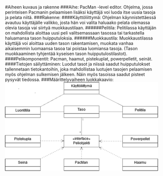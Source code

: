#Aiheen kuvaus ja rakenne
###Aihe:
PacMan -level editor. Ohjelma, jossa perinteisen Pacmanin pelaamisen lisäksi käyttäjä voi luoda itse uusia tasoja ja pelata niitä.
###Rakenne:
####Käyttöliittymä:
Ohjelman käynnistettäessä avautuu käyttäjälle valikko, josta hän voi valita haluaako pelata olemassa olevia tasoja vai siirtyä muokkaustilaan.
######Pelitila:
Pelitilassa käyttäjän on mahdollista aloittaa uusi peli valitsemassaan tasossa tai tarkastella haluamansa tason huipputuloksia.
######Muokkaustila:
Muokkaustilassa käyttäjä voi aloittaa uuden tason rakentamisen, muokata vanhaa aikaisemmin luomaansa tasoa tai poistaa luomiansa tasoja. (Tason muokkaaminen tyhjentää kyseisen tason huipputulostilastot).
####Pelikomponentit:
Pacman, haamut, pistekuplat, powerpelletit, seinät.
####Tietojen säilyttäminen:
Luodut tasot ja niissä saadut huipputulokset tallennetaan tietokantoihin, joka mahdollistaa luotujen tasojen pelaamisen myös ohjelman sulkemisen jälkeen. Näin myös tasoissa saadut pisteet pysyvät tiedossa.
###Määrittelyvaiheen luokkakaavio:
![määrittelyvaiheen luokkakaavio](https://raw.githubusercontent.com/eeropu/PacMan--Level-editor/master/dokumentaatio/MaarittelyvaiheenLuokkakaavio.jpg)
